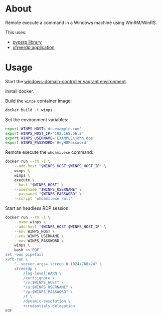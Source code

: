 # About

Remote execute a command in a Windows machine using WinRM/WinRS.

This uses:

* [pypsrp library](https://pypi.org/project/pypsrp/)
* [xfreerdp application](https://www.freerdp.com/)

# Usage

Start the [windows-domain-controller vagrant environment](https://github.com/rgl/windows-domain-controller-vagrant).

Install docker.

Build the `winps` container image:

```bash
docker build -t winps .
```

Set the environment variables:

```bash
export WINPS_HOST='dc.example.com'
export WINPS_HOST_IP='192.168.56.2'
export WINPS_USERNAME='EXAMPLE\john.doe'
export WINPS_PASSWORD='HeyH0Password'
```

Remote execute the `whoami.exe` command:

```bash
docker run --rm -i \
    --add-host "$WINPS_HOST:$WINPS_HOST_IP" \
    winps \
    winps \
    execute \
    --host "$WINPS_HOST" \
    --username "$WINPS_USERNAME" \
    --password "$WINPS_PASSWORD" \
    --script 'whoami.exe /all'
```

Start an headless RDP session:

```bash
docker run --rm -i \
    --name winps \
    --add-host "$WINPS_HOST:$WINPS_HOST_IP" \
    --env WINPS_HOST \
    --env WINPS_USERNAME \
    --env WINPS_PASSWORD \
    winps \
    bash <<'EOF'
set -euo pipefail
xvfb-run \
    "--server-args=-screen 0 1024x768x24" \
    xfreerdp \
        /log-level:WARN \
        /cert:ignore \
        "/v:$WINPS_HOST" \
        "/u:$WINPS_USERNAME" \
        "/p:$WINPS_PASSWORD" \
        /f \
        /dynamic-resolution \
        +credentials-delegation
EOF
```
